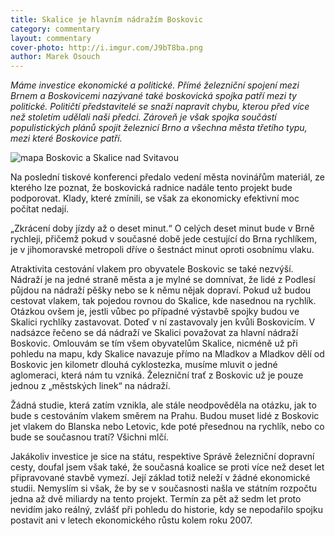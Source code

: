 ```yaml
---
title: Skalice je hlavním nádražím Boskovic
category: commentary
layout: commentary
cover-photo: http://i.imgur.com/J9bT8ba.png
author: Marek Osouch
---
```


*Máme investice ekonomické a politické. Přímé železniční spojení mezi Brnem a Boskovicemi nazývané také boskovická spojka patří mezi ty politické. Političtí představitelé se snaží napravit chybu, kterou před více než stoletím udělali naši předci. Zároveň je však spojka součástí populistických plánů spojit železnicí Brno a všechna města třetího typu, mezi které Boskovice patří.*

<img src="http://i.imgur.com/J9bT8ba.png" alt="mapa Boskovic a Skalice nad Svitavou" class="img-responsive">

Na poslední tiskové konferenci předalo vedení města novinářům materiál, ze kterého lze poznat, že boskovická radnice nadále tento projekt bude podporovat. Klady, které zmínili, se však za ekonomicky efektivní moc počítat nedají.

 „Zkrácení doby jízdy až o deset minut.“ O celých deset minut bude v Brně rychleji, přičemž pokud v současné době jede cestující do Brna rychlíkem, je v jihomoravské metropoli dříve o šestnáct minut oproti osobnímu vlaku. 

Atraktivita cestování vlakem pro obyvatele Boskovic se také nezvýší. Nádraží je na jedné straně města a je mylné se domnívat, že lidé z Podlesí půjdou na nádraží pěšky nebo se k němu nějak dopraví. Pokud už budou cestovat vlakem, tak pojedou rovnou do Skalice, kde nasednou na rychlík. Otázkou ovšem je, jestli vůbec po případné výstavbě spojky budou ve Skalici rychlíky zastavovat. Doteď v ní zastavovaly jen kvůli Boskovicím. V nadsázce řečeno se dá nádraží ve Skalici považovat za hlavní nádraží Boskovic. Omlouvám se tím všem obyvatelům Skalice, nicméně už při pohledu na mapu, kdy Skalice navazuje přímo na Mladkov a Mladkov dělí od Boskovic jen kilometr dlouhá cyklostezka, musíme mluvit o jedné aglomeraci, která nám tu vzniká. Železniční trať z Boskovic už je pouze jednou z „městských linek“ na nádraží.

Žádná studie, která zatím vznikla, ale stále neodpověděla na otázku, jak to bude s cestováním vlakem směrem na Prahu. Budou muset lidé z Boskovic jet vlakem do Blanska nebo Letovic, kde poté přesednou na rychlík, nebo co bude se současnou tratí? Všichni mlčí.

Jakákoliv investice je sice na státu, respektive Správě železniční dopravní cesty, doufal jsem však také, že současná koalice se proti více než deset let připravované stavbě vymezí. Její základ totiž neleží v žádné ekonomické studii. Nemyslím si však, že by se v současnosti našla ve státním rozpočtu jedna až dvě miliardy na tento projekt. Termín za pět až sedm let proto nevidím jako reálný, zvlášť při pohledu do historie, kdy se nepodařilo spojku postavit ani v letech ekonomického růstu kolem roku 2007.
